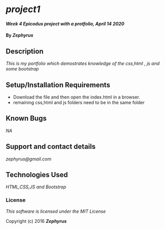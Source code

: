 # _project1_

#### _Week 4 Epicodus project with a protfolio, April 14 2020_

#### By _**Zephyrus**_

## Description

_This is my portfolio which demostrates knowledge of the css,html , js and some bootstrap_

## Setup/Installation Requirements

* Download the file and then open the index.html in a browser. 
* remaining css,html and js folders need to be in the same folder

## Known Bugs

_NA_

## Support and contact details

_zephyrus@gmail.com_

## Technologies Used

_HTML,CSS,JS and Bootstrap_

### License

*This software is licensed under the MIT License*

Copyright (c) 2016 **_Zephyrus_**